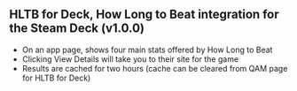 ## HLTB for Deck, How Long to Beat integration for the Steam Deck (v1.0.0)

- On an app page, shows four main stats offered by How Long to Beat
- Clicking View Details will take you to their site for the game
- Results are cached for two hours (cache can be cleared from QAM page for HLTB for Deck)